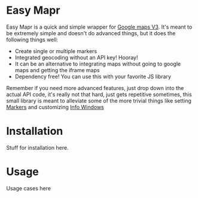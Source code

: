 Easy Mapr
=========

Easy Mapr is a quick and simple wrapper for [Google maps V3](http://code.google.com/apis/maps/documentation/v3/). It's meant to be extremely simple and doesn't do advanced things, but it does the following things well:

  - Create single or multiple markers
  - Integrated geocoding without an API key! Hooray!
  - It can be an alternative to integrating maps without going to google maps and getting the iframe maps
  - Dependency free! You can use this with your favorite JS library
  
Remember if you need more advanced features, just drop down into the actual API code, it's really not that hard, just gets repetitive sometimes, this small library is meant to alleviate some of the more trivial things like setting [Markers](http://code.google.com/apis/maps/documentation/v3/reference.html#Marker) and customizing [Info Windows](http://code.google.com/apis/maps/documentation/v3/reference.html#InfoWindow)

Installation
============

Stuff for installation here.


Usage
=====

Usage cases here